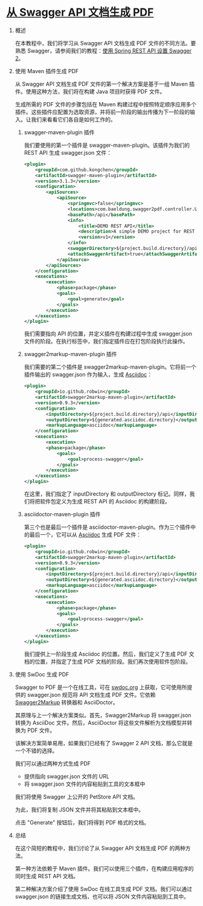 # [从 Swagger API 文档生成 PDF](https://www.baeldung.com/swagger-generate-pdf)

1. 概述

    在本教程中，我们将学习从 Swagger API 文档生成 PDF 文件的不同方法。要熟悉 Swagger，请参阅我们的教程：[使用 Spring REST API 设置 Swagger 2](https://www.baeldung.com/spring-rest-openapi-documentation)。

2. 使用 Maven 插件生成 PDF

    从 Swagger API 文档生成 PDF 文件的第一个解决方案是基于一组 Maven 插件。使用这种方法，我们将在构建 Java 项目时获得 PDF 文件。

    生成所需的 PDF 文件的步骤包括在 Maven 构建过程中按照特定顺序应用多个插件。这些插件应配置为选取资源，并将前一阶段的输出传播为下一阶段的输入。让我们来看看它们各自是如何工作的。

    1. swagger-maven-plugin 插件

        我们要使用的第一个插件是 swagger-maven-plugin。该插件为我们的 REST API 生成 swagger.json 文件：

        ```xml
        <plugin>
            <groupId>com.github.kongchen</groupId>
            <artifactId>swagger-maven-plugin</artifactId>
            <version>3.1.3</version>
            <configuration>
                <apiSources>
                    <apiSource>
                        <springmvc>false</springmvc>
                        <locations>com.baeldung.swagger2pdf.controller.UserController</locations>
                        <basePath>/api</basePath>
                        <info>
                            <title>DEMO REST API</title>
                            <description>A simple DEMO project for REST API documentation</description>
                            <version>v1</version>
                        </info>
                        <swaggerDirectory>${project.build.directory}/api</swaggerDirectory>
                        <attachSwaggerArtifact>true</attachSwaggerArtifact>
                    </apiSource>
                </apiSources>
            </configuration>
            <executions>
                <execution>
                    <phase>package</phase>
                    <goals>
                        <goal>generate</goal>
                    </goals>
                </execution>
            </executions>
        </plugin>
        ```

        我们需要指向 API 的位置，并定义插件在构建过程中生成 swagger.json 文件的阶段。在执行标签中，我们指定插件应在打包阶段执行此操作。

    2. swagger2markup-maven-plugin 插件

        我们需要的第二个插件是 swagger2markup-maven-plugin。它将前一个插件输出的 swagger.json 作为输入，生成 [Asciidoc](https://www.baeldung.com/asciidoctor)：

        ```xml
        <plugin>
            <groupId>io.github.robwin</groupId>
            <artifactId>swagger2markup-maven-plugin</artifactId>
            <version>0.9.3</version>
            <configuration>
                <inputDirectory>${project.build.directory}/api</inputDirectory>
                <outputDirectory>${generated.asciidoc.directory}</outputDirectory>
                <markupLanguage>asciidoc</markupLanguage>
            </configuration>
            <executions>
                <execution>
                <phase>package</phase>
                    <goals>
                        <goal>process-swagger</goal>
                    </goals>
                </execution>
            </executions>
        </plugin>
        ```

        在这里，我们指定了 inputDirectory 和 outputDirectory 标记。同样，我们将把软件包定义为生成 REST API 的 Asciidoc 的构建阶段。

    3. asciidoctor-maven-plugin 插件

        第三个也是最后一个插件是 asciidoctor-maven-plugin。作为三个插件中的最后一个，它可以从 [Asciidoc](https://www.baeldung.com/asciidoctor) 生成 PDF 文件：

        ```xml
        <plugin>
            <groupId>io.github.robwin</groupId>
            <artifactId>swagger2markup-maven-plugin</artifactId>
            <version>0.9.3</version>
            <configuration>
                <inputDirectory>${project.build.directory}/api</inputDirectory>
                <outputDirectory>${generated.asciidoc.directory}</outputDirectory>
                <markupLanguage>asciidoc</markupLanguage>
            </configuration>
            <executions>
                <execution>
                    <phase>package</phase>
                    <goals>
                        <goal>process-swagger</goal>
                    </goals>
                </execution>
            </executions>
        </plugin>
        ```

        我们提供上一阶段生成 Asciidoc 的位置。然后，我们定义了生成 PDF 文档的位置，并指定了生成 PDF 文档的阶段。我们再次使用软件包阶段。

3. 使用 SwDoc 生成 PDF

    Swagger to PDF 是一个在线工具，可在 [swdoc.org](https://www.swdoc.org/) 上获取，它可使用所提供的 swagger.json 规范将 API 文档生成 PDF 文件。它依赖 [Swagger2Markup](https://github.com/Swagger2Markup/swagger2markup-cli) 转换器和 AsciiDoctor。

    其原理与上一个解决方案类似。首先，Swagger2Markup 将 swagger.json 转换为 AsciiDoc 文件。然后，AsciiDoctor 将这些文件解析为文档模型并转换为 PDF 文件。

    该解决方案简单易用，如果我们已经有了 Swagger 2 API 文档，那么它就是一个不错的选择。

    我们可以通过两种方式生成 PDF

    - 提供指向 swagger.json 文件的 URL
    - 将 swagger.json 文件的内容粘贴到工具的文本框中

    我们将使用 Swagger 上公开的 PetStore API 文档。

    为此，我们将复制 JSON 文件并将其粘贴到文本框中。

    点击 "Generate" 按钮后，我们将得到 PDF 格式的文档。

4. 总结

    在这个简短的教程中，我们讨论了从 Swagger API 文档生成 PDF 的两种方法。

    第一种方法依赖于 Maven 插件。我们可以使用三个插件，在构建应用程序的同时生成 REST API 文档。

    第二种解决方案介绍了使用 SwDoc 在线工具生成 PDF 文档。我们可以通过 swagger.json 的链接生成文档，也可以将 JSON 文件内容粘贴到工具中。
